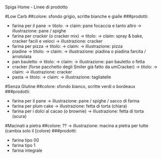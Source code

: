 Spiga Home - Linee di prodotto 

#Low Carb 
##colore: sfondo grigio, scritte bianche e gialle
###prodotti: 
- farina per il pane 
	→ titolo: 
	→ claim: pane focaccia e tanto altro
	→ illustrazione: pane / spighe
- farina per cracker (o cracker mix)
	→ titolo: 
	→ claim: spray & bake, cracker facili e veloci
	→ illustrazione: cracker 
- farina per pizza
	→ titolo: 
	→ claim: 
	→ illustrazione: pizza 
- piadine
	→ titolo: 
	→ claim: 
	→ illustrazione: piadina o piadina farcita / arrotolata 
- pan bauletto
	→ titolo: 
	→ claim: 
	→ illustrazione: pan bauletto o fetta 
- cracker (forse pacchetto degli Smiler già fatto da umCracker)
	→ titolo: 
	→ claim: 
	→ illustrazione: cracker
- pasta
	→ titolo: 
	→ claim: 
	→ illustrazione: tagliatelle

#Senza Glutine
##colore: sfondo bianco, scritte verdi o bordeaux
###prodotti:
- farina per il pane
	→ illustrazione: pane / spighe / sacco di farina
- farina per plum cake
	→ illustrazione: fetta di torta (chiara)
- farina per i dolci al cacao (o brownie)
	→ illustrazione: fetta di torta (scura)

#Macinati a pietra
##colore: ?? → illustrazione: macina a pietra per tutte (cambia solo il [colore)
###prodotti: 
- farina tipo 00
- farina tipo 1
- farina integrale
